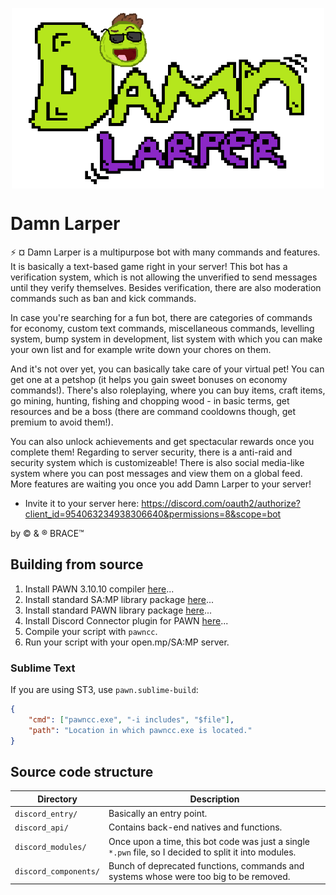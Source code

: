 <p align="center">
  <img width="500" align="center" src="damn_larper_text.png">
</p>

# Damn Larper

:zap: ¤ Damn Larper is a multipurpose bot with many commands and features. It is basically a text-based game right in your server! This bot has a verification system, which is not allowing the unverified to send messages until they verify themselves. Besides verification, there are also moderation commands such as ban and kick commands. 

In case you're searching for a fun bot, there are categories of commands for economy, custom text commands, miscellaneous commands, levelling system, bump system in development, list system with which you can make your own list and for example write down your chores on them. 

And it's not over yet, you can basically take care of your virtual pet! You can get one at a petshop (it helps you gain sweet bonuses on economy commands!). There's also roleplaying, where you can buy items, craft items, go mining, hunting, fishing and chopping wood - in basic terms, get resources and be a boss (there are command cooldowns though, get premium to avoid them!). 

You can also unlock achievements and get spectacular rewards once you complete them! Regarding to server security, there is a anti-raid and security system which is customizeable! There is also social media-like system where you can post messages and view them on a global feed. More features are waiting you once you add Damn Larper to your server!

- Invite it to your server here: https://discord.com/oauth2/authorize?client_id=954063234938306640&permissions=8&scope=bot

by © & ® BRACE™

## Building from source

1. Install PAWN 3.10.10 compiler [here](https://github.com/pawn-lang/compiler)...
2. Install standard SA:MP library package [here](https://github.com/pawn-lang/samp-stdlib)...
3. Install standard PAWN library package [here](https://github.com/pawn-lang/pawn-stdlib)...
4. Install Discord Connector plugin for PAWN [here](https://github.com/maddinat0r/samp-discord-connector)...
5. Compile your script with `pawncc`.
6. Run your script with your open.mp/SA:MP server.

### Sublime Text
If you are using ST3, use `pawn.sublime-build`:
```json
{
	"cmd": ["pawncc.exe", "-i includes", "$file"],
	"path": "Location in which pawncc.exe is located."
}
```

## Source code structure
| Directory      | Description                                                                                |
| -------------------- | ------------------------------------------------------------------------------------------ |
| `discord_entry/` | Basically an entry point. |
| `discord_api/` | Contains back-end natives and functions. |
| `discord_modules/` | Once upon a time, this bot code was just a single `*.pwn` file, so I decided to split it into modules. |
| `discord_components/` | Bunch of deprecated functions, commands and systems whose were too big to be removed. |
